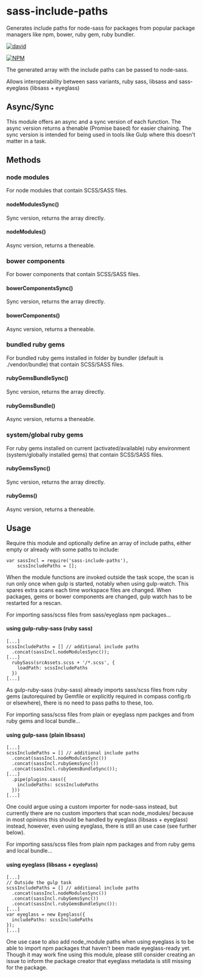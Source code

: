 # sass-include-paths
Generates include paths for node-sass for packages from popular package managers like npm, bower, ruby gem, ruby bundler.

[![david](https://david-dm.org/strarsis/sass-include-paths.svg)](https://david-dm.org/strarsis/sass-include-paths)

[![NPM](https://nodei.co/npm/sass-include-paths.png?downloads=true&downloadRank=true&stars=true)](https://nodei.co/npm/sass-include-paths/)

The generated array with the include paths can be passed to node-sass.

Allows interoperability between sass variants, ruby sass, libsass and sass-eyeglass (libsass + eyeglass)


Async/Sync
----------
This module offers an async and a sync version of each function.
The async version returns a thenable (Promise based) for easier chaining.
The sync version is intended for being used in tools like Gulp where this doesn't matter in a task.


Methods
-------

### node modules
For node modules that contain SCSS/SASS files.

#### nodeModulesSync()
Sync version, returns the array directly.

#### nodeModules()
Async version, returns a theneable.



### bower components
For bower components that contain SCSS/SASS files.

#### bowerComponentsSync()
Sync version, returns the array directly.

#### bowerComponents()
Async version, returns a theneable.



### bundled ruby gems
For bundled ruby gems installed in folder by bundler (default is ./vendor/bundle) that contain SCSS/SASS files.

#### rubyGemsBundleSync()
Sync version, returns the array directly.

#### rubyGemsBundle()
Async version, returns a theneable.



### system/global ruby gems
For ruby gems installed on current (activated/available) ruby environment (system/globally installed gems) that contain SCSS/SASS files.

#### rubyGemsSync()
Sync version, returns the array directly.

#### rubyGems()
Async version, returns a theneable.



Usage
-----

Require this module and optionally define an array of include paths, 
either empty or already with some paths to include:
````
var sassIncl = require('sass-include-paths'),
    scssIncludePaths = [];
````

When the module functions are invoked outside the task scope,
the scan is run only once when gulp is started, notably when using gulp-watch.
This spares extra scans each time workspace files are changed.
When packages, gems or bower components are changed, gulp watch has to be restarted for a rescan.


For importing sass/scss files from sass/eyeglass npm packages...
#### using gulp-ruby-sass (ruby sass)
````
[...]
scssIncludePaths = [] // additional include paths
  .concat(sassIncl.nodeModulesSync());
[...]
  rubySass(srcAssets.scss + '/*.scss', {
    loadPath: scssIncludePaths
  })
[...]
````
As gulp-ruby-sass (ruby-sass) already imports sass/scss files from ruby gems 
(autorequired by Gemfile or explicitly required in compass config.rb or elsewhere), 
there is no need to pass paths to these, too.


For importing sass/scss files from plain or eyeglass npm packges and from ruby gems and local bundle...
#### using gulp-sass (plain libsass)
````
[...]
scssIncludePaths = [] // additional include paths
  .concat(sassIncl.nodeModulesSync())
  .concat(sassIncl.rubyGemsSync())
  .concat(sassIncl.rubyGemsBundleSync());
[...]
  .pipe(plugins.sass({
    includePaths: scssIncludePaths
  }))
[...]
````
One could argue using a custom importer for node-sass instead, but currently there are no custom importers 
that scan node_modules/ because in most opinions this should be handled by eyeglass (libsass + eyeglass) instead, 
however, even using eyeglass, there is still an use case (see further below).


For importing sass/scss files from plain npm packages and from ruby gems and local bundle...
#### using eyeglass (libsass + eyeglass) 
````
[...]
// Outside the gulp task
scssIncludePaths = [] // additional include paths
  .concat(sassIncl.nodeModulesSync())
  .concat(sassIncl.rubyGemsSync())
  .concat(sassIncl.rubyGemsBundleSync()):
[...]
var eyeglass = new Eyeglass({
  includePaths: scssIncludePaths
});
[...]
````
One use case to also add node_module paths when using eyeglass 
is to be able to import npm packages that haven't been made eyeglass-ready yet.
Though it may work fine using this module, please still consider creating an issue 
to inform the package creator that eyeglass metadata is still missing for the package.
